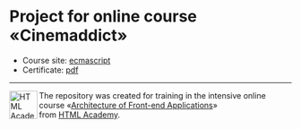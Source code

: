 # Project for online course «Cinemaddict»

* Course site: [ecmascript](https://htmlacademy.ru/intensive/ecmascript)
* Certificate: [pdf](https://t.ly/_zaL)


---

<a href="https://htmlacademy.ru/intensive/htmlcss"><img align="left" width="50" height="50" alt="HTML Academy" src="https://up.htmlacademy.ru/static/img/intensive/htmlcss/logo-for-github-2.png"></a>

The repository was created for training in the intensive online course «[Architecture of Front-end Applications](https://htmlacademy.ru/intensive/ecmascript)» from [HTML Academy](https://htmlacademy.ru).
